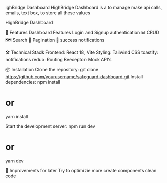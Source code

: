ighBridge Dashboard
HighBridge Dashboard is a to manage make api calls, emails, text box, to store all these values

HighBridge Dashboard

🚀 Features
Dashboard Features
Login and Signup authentication
📊 CRUD
🗺️ Search
📱 Pagination
🔔 success notifications

🛠️ Technical Stack
Frontend: React 18, Vite
Styling: Tailwind CSS
toastify: notifications
redux: Routing
Beeceptor: Mock API's

📦 Installation
Clone the repository:
git clone https://github.com/yourusername/safeguard-dashboard.git
Install dependencies:
npm install
# or
yarn install

Start the development server:
npm run dev
# or
yarn dev

🌟 Improvements for later
Try to optimizie more
create components
clean code
